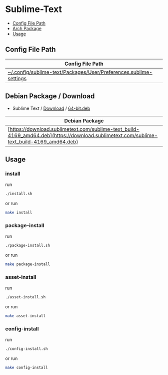 

# Sublime-Text

* [Config File Path](#config-file-path)
* [Arch Package](#arch-package)
* [Usage](#usage)




## Config File Path

| Config File Path |
| --- |
| [~/.config/sublime-text/Packages/User/Preferences.sublime-settings](./asset/overlay/etc/skel/.config/sublime-text/Packages/User/Preferences.sublime-settings) |




## Debian Package / Download

* Sublime Text / [Download](https://www.sublimetext.com/download) / [64-bit.deb](https://www.sublimetext.com/download_thanks?target=x64-deb)

| Debian Package |
| --- |
| [https://download.sublimetext.com/sublime-text_build-4169_amd64.deb](https://download.sublimetext.com/sublime-text_build-4169_amd64.deb) |




## Usage


### install

run

``` sh
./install.sh
```

or run

``` sh
make install
```


### package-install

run

``` sh
./package-install.sh
```

or run

``` sh
make package-install
```


### asset-install

run

``` sh
./asset-install.sh
```

or run

``` sh
make asset-install
```


### config-install

run

``` sh
./config-install.sh
```

or run

``` sh
make config-install
```
